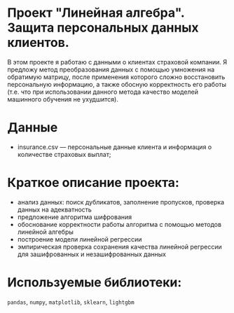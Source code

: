 # Проект "Линейная алгебра". Защита персональных данных клиентов.
В этом проекте я работаю с данными о клиентах страховой компании. Я предложу метод преобразования данных с помощью умножения на обратимую матрицу, после применения которого сложно восстановить персональную информацию, а также обосную корректность его работы (т.е. что при использовании данного метода качество моделей машинного обучения не ухудшится). 
# Данные
   - insurance.csv — персональные данные клиента и информация о количестве страховых выплат;
# Краткое описание проекта:
- анализ данных: поиск дубликатов, заполнение пропусков, проверка данных на адекватность
- предложение алгоритма шифрования
- обоснование корректности работы алгоритма с помощью методов линейной алгебры
- построение модели линейной регрессии
- эмпирическая проверка сохранения качества линейной регрессии для зашифрованных и незашифрованных данных
# Используемые библиотеки: 
`pandas`, `numpy`, `matplotlib`, `sklearn`, `lightgbm`



